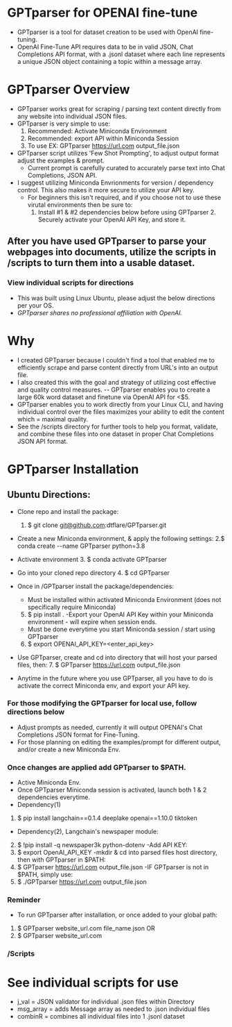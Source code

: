 # GPTparser for OPENAI fine-tune #
- GPTparser is a tool for dataset creation to be used with OpenAI fine-tuning.
- OpenAI Fine-Tune API requires data to be in valid JSON, Chat Completions API format, with a .jsonl dataset where each line represents a unique JSON object containing a topic within a message array.

# GPTparser Overview #
- GPTparser works great for scraping / parsing text content directly from any website into individual JSON files.
- GPTparser is very simple to use:
	1. Recommended: Activate Miniconda Environment
	2. Recommended: export API within Miniconda Session
	3. To use EX: GPTparser https://url.com output_file.json
- GPTparser script utilizes 'Few Shot Prompting', to adjust output format adjust the examples & prompt.
	- Current prompt is carefully curated to accurately parse text into Chat Completions, JSON API.
 - I suggest utilizing Miniconda Envrionments for version / dependency control. This also makes it more secure to utilize your API key.
 	- For beginners this isn't required, and if you choose not to use these virutal environments then be sure to:
  		1. Install #1 & #2 dependencies below before using GPTparser
    		2. Securely activate your OpenAI API Key, and store it.


## After you have used GPTparser to parse your webpages into documents, utilize the scripts in /scripts to turn them into a usable dataset. ##
### View individual scripts for directions ###

- This was built using Linux Ubuntu, please adjust the below directions per your OS.
- *GPTparser shares no professional affiliation with OpenAI.*

# Why #
- I created GPTparser because I couldn't find a tool that enabled me to efficiently scrape and parse content directly from URL's into an output file.
- I also created this with the goal and strategy of utilizing cost effective and quality control measures.
	-- GPTparser enables you to create a large 60k word dataset and finetune via OpenAI API for <$5.
- GPTparser enables you to work directly from your Linux CLI, and having individual control over the files maximizes your ability to edit the content which = maximal quality.
- See the /scripts directory for further tools to help you format, validate, and combine these files into one dataset in proper Chat Completions JSON API format.


# GPTparser Installation #
## Ubuntu Directions: ## 

- Clone repo and install the package:
	1. $ git clone git@github.com:dtflare/GPTparser.git
- Create a new Miniconda environment, & apply the following settings:
  	2.$ conda create --name GPTparser python=3.8
- Activate environment
  	3. $ conda activate GPTparser
- Go into your cloned repo directory
  	4. $ cd GPTparser
- Once in /GPTparser install the package/dependencies:
	- Must be installed within activated Miniconda Environment (does not specifically require Miniconda)
	5. $ pip install .
-Export your OpenAI API Key within your Miniconda environment - will expire when session ends.
	- Must be done everytime you start Miniconda session / start using GPTparser
	6. $ export OPENAI_API_KEY=<enter_api_key>
- Use GPTparser, create and cd into directory that will host your parsed files, then:
	7. $ GPTparser https://url.com output_file.json

- Anytime in the future where you use GPTparser, all you have to do is activate the correct Miniconda env, and export your API key.



### For those modifying the GPTparser for local use, follow directions below ###
- Adjust prompts as needed, currently it will output OPENAI's Chat Completions JSON format for Fine-Tuning.
- For those planning on editing the examples/prompt for different output, and/or create a new Miniconda Env.

### Once changes are applied add GPTparser to $PATH. ###
- Active Miniconda Env.
- Once GPTparser Miniconda session is activated, launch both 1 & 2 dependencies everytime.
- Dependency(1)
1. $ pip install langchain==0.1.4 deeplake openai==1.10.0 tiktoken
- Dependency(2), Langchain's newspaper module:
2. $ !pip install -q newspaper3k python-dotenv
-Add API KEY:
3. $ export OpenAI_API_KEY
-mkdir & cd into parsed files host directory, then with GPTparser in $PATH:
4. $ GPTparser https://url.com output_file.json
-IF GPTparser is not in $PATH, simply use:
5. $ ./GPTparser https://url.com output_file.json


 
 
### Reminder ###
- To run GPTparser after installation, or once added to your global path:
1. $ GPTparser website_url.com file_name.json
OR
1. $ GPTparser website_url.com

### /Scripts ###
# See individual scripts for use #
- j_val = JSON validator for individual .json files within Directory
- msg_array = adds Message array as needed to .json individual files
- combinR = combines all individual files into 1 .jsonl dataset
